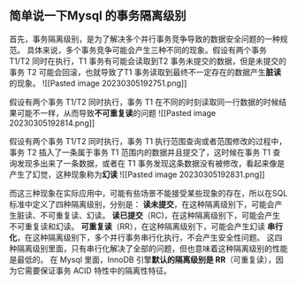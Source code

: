 
## 简单说一下Mysql 的事务隔离级别
首先，事务隔离级别，是为了解决多个并行事务竞争导致的数据安全问题的一种规范。 具体来说，多个事务竞争可能会产生三种不同的现象。假设有两个事务 T1/T2 同时在执行，T1 事务有可能会读取到T2 事务未提交的数据，但是未提交的事务 T2 可能会回滚，也就导致了T1 事务读取到最终不一定存在的数据产生**脏读**的现象。
![[Pasted image 20230305192751.png]]

假设有两个事务 T1/T2 同时执行，事务 T1 在不同的时刻读取同一行数据的时候结果可能不一样，从而导致**不可重复读**的问题
![[Pasted image 20230305192814.png]]

假设有两个事务 T1/T2 同时执行，事务 T1 执行范围查询或者范围修改的过程中，事务 T2 插入了一条属于事务 T1 范围内的数据并且提交了，这时候在事务 T1 查询发现多出来了一条数据，或者在 T1 事务发现这条数据没有被修改，看起来像是产生了幻觉，这种现象称为**幻读**
![[Pasted image 20230305192831.png]]

而这三种现象在实际应用中，可能有些场景不能接受某些现象的存在，所以在SQL 标准中定义了四种隔离级别，分别是：
**读未提交**，在这种隔离级别下，可能会产生脏读、不可重复读、幻读。
**读已提交**（RC)，在这种隔离级别下，可能会产生不可重复读和幻读。
**可重复读**（RR），在这种隔离级别下，可能会产生幻读 
**串行化**，在这种隔离级别下，多个并行事务串行化执行，不会产生安全性问题。
这四种隔离级别里面，只有串行化解决了全部的问题，但也意味着这种隔离级别的性能是最低的。 在 Mysql 里面，InnoDB 引擎**默认的隔离级别是 RR**（可重复读），因为它需要保证事务 ACID 特性中的隔离性特征。
